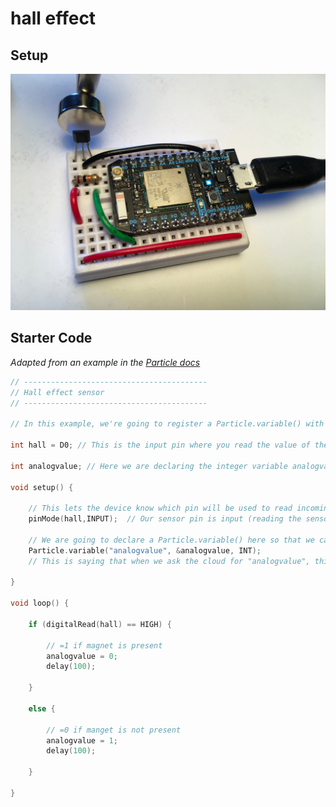 # hall effect

## Setup

![photo of setup](img/hall.JPG)

## Starter Code

*Adapted from an example in the [Particle docs](https://docs.particle.io/guide/getting-started/examples/photon/#read-your-photoresistor-function-and-variable)*

``` cpp
// -----------------------------------------
// Hall effect sensor
// -----------------------------------------

// In this example, we're going to register a Particle.variable() with the cloud so that we can read the status of a hall effect sensor.

int hall = D0; // This is the input pin where you read the value of the sensor.

int analogvalue; // Here we are declaring the integer variable analogvalue, which we will use later to store the value of the sensor.

void setup() {

    // This lets the device know which pin will be used to read incoming voltage.
    pinMode(hall,INPUT);  // Our sensor pin is input (reading the sensor)

    // We are going to declare a Particle.variable() here so that we can access the value of the sensor from the cloud.
    Particle.variable("analogvalue", &analogvalue, INT);
    // This is saying that when we ask the cloud for "analogvalue", this will reference the variable analogvalue in this app, which is an integer variable.

}

void loop() {

    if (digitalRead(hall) == HIGH) {

        // =1 if magnet is present
        analogvalue = 0;
        delay(100);
        
    }
    
    else {

        // =0 if manget is not present
        analogvalue = 1;
        delay(100);
        
    }
    
}
```

